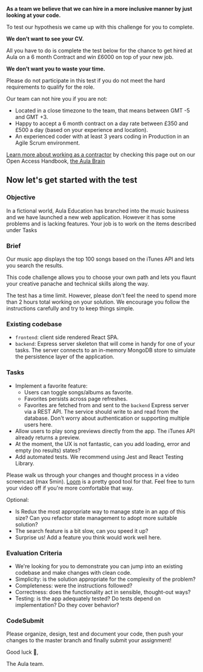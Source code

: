 **As a team we believe that we can hire in a more inclusive manner by just looking at your code.**

To test our hypothesis we came up with this challenge for you to complete.

**We don’t want to see your CV.**

All you have to do is complete the test below for the chance to get hired at Aula on a 6 month Contract and win £6000 on top of your new job.

**We don’t want you to waste your time.**

Please do not participate in this test if you do not meet the hard requirements to qualify for the role.

Our team can not hire you if you are not:
* Located in a close timezone to the team, that means between GMT -5 and GMT +3.
* Happy to accept a 6 month contract on a day rate between £350 and £500 a day (based on your experience and location).
* An experienced coder with at least 3 years coding in Production in an Agile Scrum environment.

[Learn more about working as a contractor](http://bit.ly/ContractAtAula) by checking this page out on our Open Access Handbook, [the Aula Brain](http://bit.ly/AulaBrain)

## Now let's get started with the test

### Objective

In a fictional world, Aula Education has branched into the music business and we have launched a new web application. However it has some problems and is lacking features. Your job is to work on the items described under Tasks

### Brief

Our music app displays the top 100 songs based on the iTunes API and lets you search the results.

This code challenge allows you to choose your own path and lets you flaunt your creative panache and technical skills along the way.

The test has a time limit. However, please don't feel the need to spend more than 2 hours total working on your solution. We encourage you follow the instructions carefully and try to keep things simple.

### Existing codebase

* `frontend`: client side rendered React SPA.
* `backend`: Express server skeleton that will come in handy for one of your tasks. The server connects to an in-memory MongoDB store to simulate the persistence layer of the application.

### Tasks

- Implement a favorite feature:
  - Users can toggle songs/albums as favorite.
  - Favorites persists across page refreshes.
  - Favorites are fetched from and sent to the `backend` Express server via a REST API. The service should write to and read from the database. Don't worry about authentication or supporting multiple users here.
- Allow users to play song previews directly from the app. The iTunes API already returns a preview.
- At the moment, the UX is not fantastic, can you add loading, error and empty (no results) states?
- Add automated tests. We recommend using Jest and React Testing Library.

Please walk us through your changes and thought process in a video screencast (max 5min). [Loom](https://www.loom.com/) is a pretty good tool for that. Feel free to turn your video off if you're more comfortable that way.

Optional:
- Is Redux the most appropriate way to manage state in an app of this size? Can you refactor state management to adopt more suitable solution?
- The search feature is a bit slow, can you speed it up?
- Surprise us! Add a feature you think would work well here.

### Evaluation Criteria

- We're looking for you to demonstrate you can jump into an existing codebase and make changes with clean code.
- Simplicity: is the solution appropriate for the complexity of the problem?
- Completeness: were the instructions followed?
- Correctness: does the functionality act in sensible, thought-out ways?
- Testing: is the app adequately tested? Do tests depend on implementation? Do they cover behavior?

### CodeSubmit

Please organize, design, test and document your code, then push your changes to the master branch and finally submit your assignment!

Good luck 🚀,

The Aula team.
